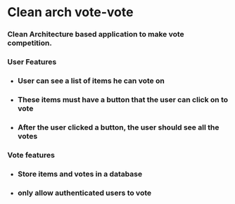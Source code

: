# Clean arch vote-vote

### Clean Architecture based application to make vote competition.

### User Features
 - ### User can see a list of items he can vote on
 - ### These items must have a button that the user can click on to vote
 - ### After the user clicked a button, the user should see all the votes
### Vote features
- ### Store items and votes in a database
- ### only allow authenticated users to vote

